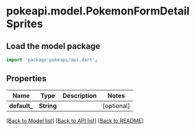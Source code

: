 # pokeapi.model.PokemonFormDetailSprites

## Load the model package
```dart
import 'package:pokeapi/api.dart';
```

## Properties
Name | Type | Description | Notes
------------ | ------------- | ------------- | -------------
**default_** | **String** |  | [optional] 

[[Back to Model list]](../README.md#documentation-for-models) [[Back to API list]](../README.md#documentation-for-api-endpoints) [[Back to README]](../README.md)


